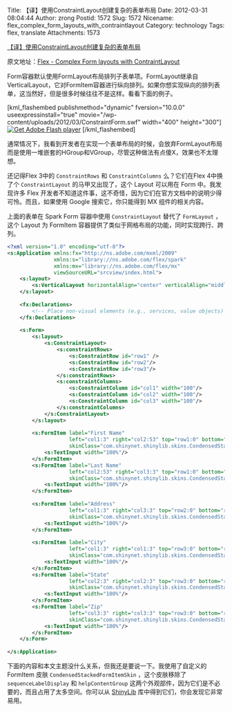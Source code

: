 Title: 【译】使用ConstraintLayout创建复杂的表单布局
Date: 2012-03-31 08:04:44
Author: zrong
Postid: 1572
Slug: 1572
Nicename: flex_complex_form_layouts_with_contraintlayout
Category: technology
Tags: flex, translate
Attachments: 1573

[【译】使用ConstraintLayout创建复杂的表单布局](http://zengrong.net/post/1572.htm)

原文地址：[Flex - Complex Form layouts with ContraintLayout](http://blog.devinholloway.com/2012/03/flex-complex-form-layouts-with.html)

Form容器默认使用FormLayout布局排列子表单项。FormLayout继承自VerticalLayout，它对FormItem容器进行纵向排列。如果你想实现纵向的排列表单，这当然好，但是很多时候往往不是这样。看看下面的例子。

[kml_flashembed publishmethod="dynamic" fversion="10.0.0" useexpressinstall="true" movie="/wp-content/uploads/2012/03/ConstraintForm.swf" width="400" height="300"]
<a href="http://adobe.com/go/getflashplayer"><img src="http://www.adobe.com/images/shared/download_buttons/get_flash_player.gif" alt="Get Adobe Flash player" /></a>
[/kml_flashembed]

通常情况下，我看到开发者在实现一个表单布局的时候，会放弃FormLayout布局而是使用一堆嵌套的HGroup和VGroup，尽管这种做法有点傻X，效果也不太理想。

还记得Flex 3中的 `ConstraintRows` 和 `ConstraintColumns` 么？它们在Flex 4中换了个 `ConstraintLayout` 的马甲又出现了，这个 Layout 可以用在 Form 中。我发现许多 Flex 开发者不知道这件事，这不奇怪，因为它们在官方文档中的说明少得可怜。而且，如果使用 Google 搜索它，你只能得到 MX 组件的相关内容。

上面的表单在 Spark Form 容器中使用 `ConstraintLayout` 替代了 `FormLayout` ，这个 Layout 为 FormItem 容器提供了类似于网格布局的功能，同时实现跨行、跨列。

``` xml
<?xml version="1.0" encoding="utf-8"?>
<s:Application xmlns:fx="http://ns.adobe.com/mxml/2009"
               xmlns:s="library://ns.adobe.com/flex/spark"
               xmlns:mx="library://ns.adobe.com/flex/mx"
               viewSourceURL="srcview/index.html">
    <s:layout>
        <s:VerticalLayout horizontalAlign="center" verticalAlign="middle"/>
    </s:layout>
    
    <fx:Declarations>
        <!-- Place non-visual elements (e.g., services, value objects) here -->
    </fx:Declarations>
    
    <s:Form>
        <s:layout>
            <s:ConstraintLayout>
                <s:constraintRows>
                    <s:ConstraintRow id="row1" />
                    <s:ConstraintRow id="row2"/>
                    <s:ConstraintRow id="row3"/>
                </s:constraintRows>
                <s:constraintColumns>
                    <s:ConstraintColumn id="col1" width="100"/>
                    <s:ConstraintColumn id="col2" width="100"/>
                    <s:ConstraintColumn id="col3" width="100"/>
                </s:constraintColumns>
            </s:ConstraintLayout>
        </s:layout>
        
        <s:FormItem label="First Name"
                    left="col1:3" right="col2:53" top="row1:0" bottom="row1:0"
                    skinClass="com.shinynet.shinylib.skins.CondensedStackedFormItemSkin">
            <s:TextInput width="100%"/>
        </s:FormItem>
        <s:FormItem label="Last Name"
                    left="col2:53" right="col3:3" top="row1:0" bottom="row1:0"
                    skinClass="com.shinynet.shinylib.skins.CondensedStackedFormItemSkin">
            <s:TextInput width="100%"/>
        </s:FormItem>
        
        <s:FormItem label="Address"
                    left="col1:3" right="col3:3" top="row2:0" bottom="row2:0"
                    skinClass="com.shinynet.shinylib.skins.CondensedStackedFormItemSkin">
            <s:TextInput width="100%"/>
        </s:FormItem>
        
        <s:FormItem label="City"
                    left="col1:3" right="col1:3" top="row3:0" bottom="row3:0"
                    skinClass="com.shinynet.shinylib.skins.CondensedStackedFormItemSkin">
            <s:TextInput width="100%"/>
        </s:FormItem>
        <s:FormItem label="State"
                    left="col2:3" right="col2:3" top="row3:0" bottom="row3:0"
                    skinClass="com.shinynet.shinylib.skins.CondensedStackedFormItemSkin">
            <s:TextInput width="100%"/>
        </s:FormItem>
        <s:FormItem label="Zip"
                    left="col3:3" right="col3:3" top="row3:0" bottom="row3:0"
                    skinClass="com.shinynet.shinylib.skins.CondensedStackedFormItemSkin">
            <s:TextInput width="100%"/>
        </s:FormItem>
    </s:Form>
    
</s:Application>
```

下面的内容和本文主题没什么关系，但我还是要说一下。我使用了自定义的 FormItem 皮肤 `CondensedStackedFormItemSkin` ，这个皮肤移除了 `sequenceLabelDisplay` 和 `helpContentGroup` 这两个外观部件，因为它们是不必要的，而且占用了太多空间。你可以从 [ShinyLib](https://www.assembla.com/code/shinylib/subversion/nodes) 库中得到它们，你会发现它非常易用。
